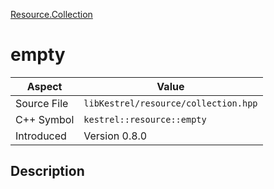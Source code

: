[Resource.Collection](index)
# empty
| Aspect | Value |
| --- | --- |
| Source File | `libKestrel/resource/collection.hpp` |
| C++ Symbol | `kestrel::resource::empty` |
| Introduced | Version 0.8.0 |
## Description

